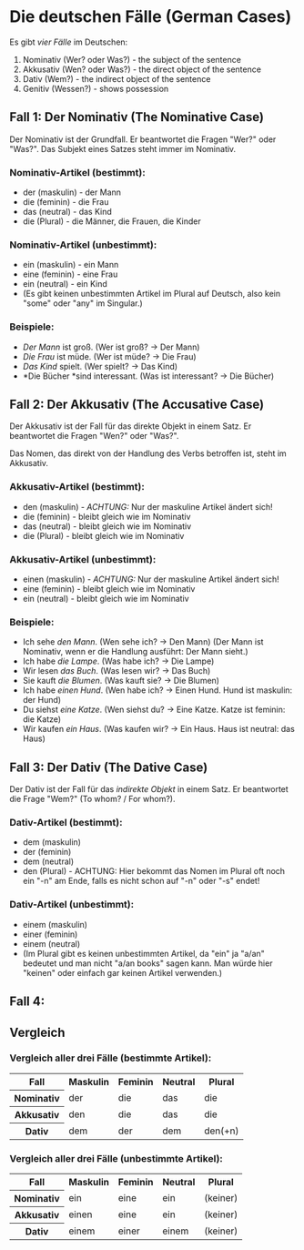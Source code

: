 # Die deutschen Fälle (German Cases)

Es gibt *vier Fälle* im Deutschen:

1. Nominativ (Wer? oder Was?) - the subject of the sentence
2. Akkusativ (Wen? oder Was?) - the direct object of the sentence
3. Dativ (Wem?) - the indirect object of the sentence
4. Genitiv (Wessen?) - shows possession

## Fall 1: Der Nominativ (The Nominative Case)

Der Nominativ ist der Grundfall. Er beantwortet die Fragen "Wer?" oder "Was?".
Das Subjekt eines Satzes steht immer im Nominativ.

### Nominativ-Artikel (bestimmt):

- der (maskulin) - der Mann
- die (feminin) - die Frau
- das (neutral) - das Kind
- die (Plural) - die Männer, die Frauen, die Kinder

### Nominativ-Artikel (unbestimmt):

- ein (maskulin) - ein Mann
- eine (feminin) - eine Frau
- ein (neutral) - ein Kind
- (Es gibt keinen unbestimmten Artikel im Plural auf Deutsch, also kein "some" oder "any" im Singular.)

### Beispiele:

- *Der Mann* ist groß. (Wer ist groß? -> Der Mann)
- *Die Frau* ist müde. (Wer ist müde? -> Die Frau)
- *Das Kind* spielt. (Wer spielt? -> Das Kind)
- *Die Bücher *sind interessant. (Was ist interessant? -> Die Bücher)


## Fall 2: Der Akkusativ (The Accusative Case)

Der Akkusativ ist der Fall für das direkte Objekt in einem Satz. Er beantwortet die Fragen "Wen?" oder "Was?".

Das Nomen, das direkt von der Handlung des Verbs betroffen ist, steht im Akkusativ.

### Akkusativ-Artikel (bestimmt):

- den (maskulin) - *ACHTUNG:* Nur der maskuline Artikel ändert sich!
- die (feminin) - bleibt gleich wie im Nominativ
- das (neutral) - bleibt gleich wie im Nominativ
- die (Plural) - bleibt gleich wie im Nominativ

### Akkusativ-Artikel (unbestimmt):

- einen (maskulin) - *ACHTUNG:* Nur der maskuline Artikel ändert sich!
- eine (feminin) - bleibt gleich wie im Nominativ
- ein (neutral) - bleibt gleich wie im Nominativ

### Beispiele:

- Ich sehe *den Mann*. (Wen sehe ich? -> Den Mann)
(Der Mann ist Nominativ, wenn er die Handlung ausführt: Der Mann sieht.)
- Ich habe *die Lampe*. (Was habe ich? -> Die Lampe)
- Wir lesen *das Buch*. (Was lesen wir? -> Das Buch)
- Sie kauft *die Blumen*. (Was kauft sie? -> Die Blumen)
- Ich habe *einen Hund*. (Wen habe ich? -> Einen Hund. Hund ist maskulin: der Hund)
- Du siehst *eine Katze*. (Wen siehst du? -> Eine Katze. Katze ist feminin: die Katze)
- Wir kaufen *ein Haus*. (Was kaufen wir? -> Ein Haus. Haus ist neutral: das Haus)


## Fall 3: Der Dativ (The Dative Case)

Der Dativ ist der Fall für das *indirekte Objekt* in einem Satz. Er beantwortet die Frage "Wem?" (To whom? / For whom?).

### Dativ-Artikel (bestimmt):

- dem (maskulin)
- der (feminin)
- dem (neutral)
- den (Plural) - ACHTUNG: Hier bekommt das Nomen im Plural oft noch ein "-n" am Ende, falls es nicht schon auf "-n" oder "-s" endet!

### Dativ-Artikel (unbestimmt):

- einem (maskulin)
- einer (feminin)
- einem (neutral)
- (Im Plural gibt es keinen unbestimmten Artikel, da "ein" ja "a/an" bedeutet und man nicht "a/an books" sagen kann. Man würde hier "keinen" oder einfach gar keinen Artikel verwenden.)


## Fall 4:



## Vergleich

### Vergleich aller drei Fälle (bestimmte Artikel):

<table>
    <tr>
        <th>Fall</th>
        <th>Maskulin</th>
        <th>Feminin</th>
        <th>Neutral</th>
        <th>Plural</th>
    </tr>
    <tr>
        <th>Nominativ</td>
        <td>der</td>
        <td>die</td>
        <td>das</td>
        <td>die</td>
    </tr>
    <tr>
        <th>Akkusativ</td>
        <td>den</td>
        <td>die</td>
        <td>das</td>
        <td>die</td>
    </tr>
    <tr>
        <th>Dativ</td>
        <td>dem</td>
        <td>der</td>
        <td>dem</td>
        <td>den(+n)</td>
    </tr>
</table>


### Vergleich aller drei Fälle (unbestimmte Artikel):

<table>
    <tr>
        <th>Fall</th>
        <th>Maskulin</th>
        <th>Feminin</th>
        <th>Neutral</th>
        <th>Plural</th>
    </tr>
    <tr>
        <th>Nominativ</td>
        <td>ein</td>
        <td>eine</td>
        <td>ein</td>
        <td>(keiner)</td>
    </tr>
    <tr>
        <th>Akkusativ</td>
        <td>einen</td>
        <td>eine</td>
        <td>ein</td>
        <td>(keiner)</td>
    </tr>
    <tr>
        <th>Dativ</td>
        <td>einem</td>
        <td>einer</td>
        <td>einem</td>
        <td>(keiner)</td>
    </tr>
</table>
